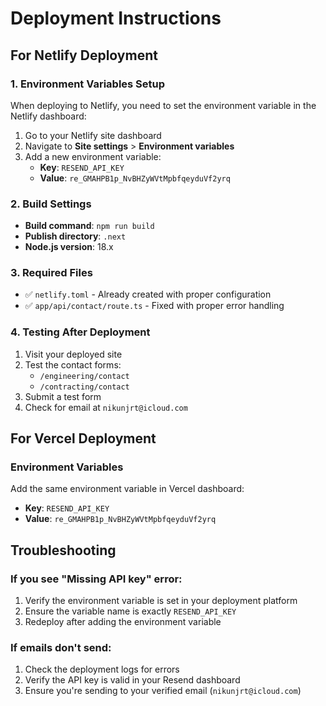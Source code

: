 # Deployment Instructions

## For Netlify Deployment

### 1. Environment Variables Setup
When deploying to Netlify, you need to set the environment variable in the Netlify dashboard:

1. Go to your Netlify site dashboard
2. Navigate to **Site settings** > **Environment variables**
3. Add a new environment variable:
   - **Key**: `RESEND_API_KEY`
   - **Value**: `re_GMAHPB1p_NvBHZyWVtMpbfqeyduVf2yrq`

### 2. Build Settings
- **Build command**: `npm run build`
- **Publish directory**: `.next`
- **Node.js version**: 18.x

### 3. Required Files
- ✅ `netlify.toml` - Already created with proper configuration
- ✅ `app/api/contact/route.ts` - Fixed with proper error handling

### 4. Testing After Deployment
1. Visit your deployed site
2. Test the contact forms:
   - `/engineering/contact`
   - `/contracting/contact`
3. Submit a test form
4. Check for email at `nikunjrt@icloud.com`

## For Vercel Deployment

### Environment Variables
Add the same environment variable in Vercel dashboard:
- **Key**: `RESEND_API_KEY`
- **Value**: `re_GMAHPB1p_NvBHZyWVtMpbfqeyduVf2yrq`

## Troubleshooting

### If you see "Missing API key" error:
1. Verify the environment variable is set in your deployment platform
2. Ensure the variable name is exactly `RESEND_API_KEY`
3. Redeploy after adding the environment variable

### If emails don't send:
1. Check the deployment logs for errors
2. Verify the API key is valid in your Resend dashboard
3. Ensure you're sending to your verified email (`nikunjrt@icloud.com`)
